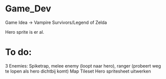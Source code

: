 # Game_Dev
Game Idea -> Vampire Survivors/Legend of Zelda

Hero sprite is er al.

# To do:
3 Enemies: Spiketrap, melee enemy (loopt naar hero), ranger (probeert weg te lopen als hero dichtbij komt)
Map Tileset
Hero spritesheet uitwerken
